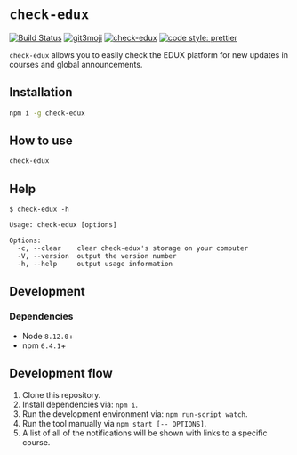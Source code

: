 # `check-edux`

[![Build Status](https://img.shields.io/travis/lukaszklis/check-edux/master.svg?style=flat-square)](https://travis-ci.org/lukaszklis/check-edux) [![git3moji](https://img.shields.io/badge/git3moji-%E2%9A%A1%EF%B8%8F%F0%9F%90%9B%F0%9F%93%BA%F0%9F%91%AE%F0%9F%94%A4-fffad8.svg?style=flat-square)](https://robinpokorny.github.io/git3moji/) [![check-edux](https://img.shields.io/npm/v/check-edux.svg?style=flat-square)](https://www.npmjs.com/package/check-edux) [![code style: prettier](https://img.shields.io/badge/code_style-prettier-ff69b4.svg?style=flat-square)](https://github.com/prettier/prettier)

`check-edux` allows you to easily check the EDUX platform for new updates in courses and global announcements.

## Installation

```bash
npm i -g check-edux
```

## How to use

```bash
check-edux
```

## Help

```
$ check-edux -h

Usage: check-edux [options]

Options:
  -c, --clear    clear check-edux's storage on your computer
  -V, --version  output the version number
  -h, --help     output usage information
```

## Development

### Dependencies

* Node `8.12.0`+
* npm `6.4.1`+

## Development flow

1. Clone this repository.
1. Install dependencies via: `npm i`.
1. Run the development environment via: `npm run-script watch`.
1. Run the tool manually via `npm start [-- OPTIONS]`.
1. A list of all of the notifications will be shown with links to a specific course.
